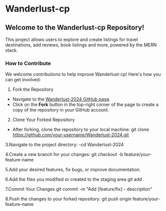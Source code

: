 # Wanderlust-cp

## Welcome to the Wanderlust-cp Repository!

This project allows users to explore and create listings for travel destinations, add reviews, book listings and more, powered by the MERN stack.

### How to Contribute

We welcome contributions to help improve Wanderlust-cp! Here's how you can get involved:

 1. Fork the Repository
- Navigate to the [Wanderlust-2024 GitHub page](https://github.com/Soujanya2004/Wanderlust-2024).
- Click on the **Fork** button in the top-right corner of the page to create a copy of the repository in your GitHub account.

 2. Clone Your Forked Repository
- After forking, clone the repository to your local machine:
  git clone https://github.com/your-username/Wanderlust-2024.git
  
3.Navigate to the project directory:
  -cd Wanderlust-2024

4.Create a new branch for your changes:
git checkout -b feature/your-feature-name

5.Add your desired features, fix bugs, or improve documentation.

6.Add the files you modified or created to the staging area
git add .

7.Commit Your Changes
git commit -m "Add [feature/fix] - description"

8.Push the changes to your forked repository:
git push origin feature/your-feature-name


